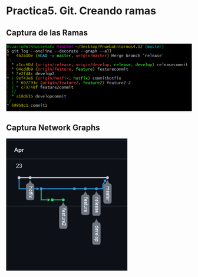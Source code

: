 # Practica5. Git. Creando ramas
## Captura de las Ramas
![Captura](Captura.PNG)
## Captura Network Graphs
![Captura](Captura2.PNG)
